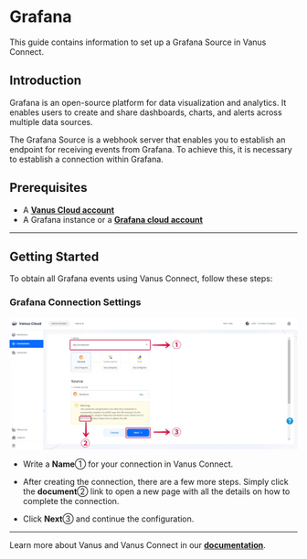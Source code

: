 # Grafana

This guide contains information to set up a Grafana Source in Vanus Connect.

## Introduction

Grafana is an open-source platform for data visualization and analytics. It enables users to create and share dashboards, charts, and alerts across multiple data sources.

The Grafana Source is a webhook server that enables you to establish an endpoint for receiving events from Grafana. To achieve this, it is necessary to establish a connection within Grafana.

## Prerequisites

- A [**Vanus Cloud account**](https://cloud.vanus.ai)
- A Grafana instance or a [**Grafana cloud account**](https://grafana.com/)

---

## Getting Started

To obtain all Grafana events using Vanus Connect, follow these steps:

### Grafana Connection Settings

![](images/grafana-source-1.webp)

- Write a **Name**① for your connection in Vanus Connect.

- After creating the connection, there are a few more steps. Simply click the **document**② link to open a new page with all the details on how to complete the connection.

- Click **Next**③ and continue the configuration.

---

Learn more about Vanus and Vanus Connect in our [**documentation**](https://docs.vanus.ai).
